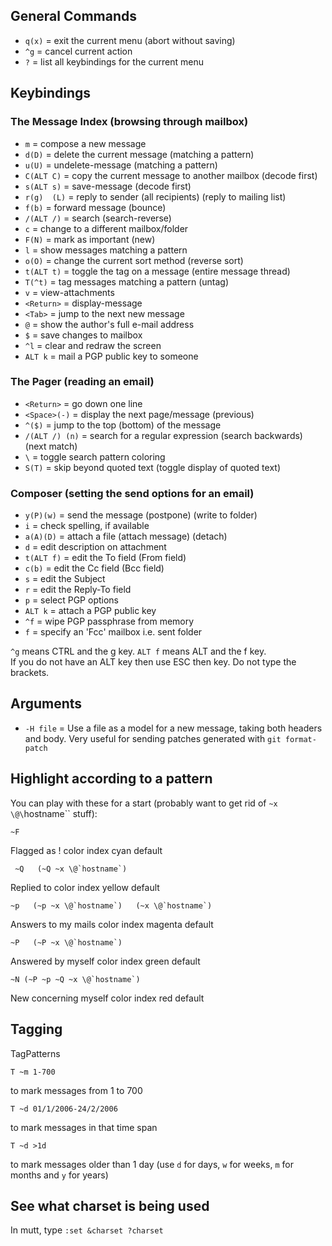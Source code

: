 ## General Commands

* `q(x)`	= exit the current menu (abort without saving) 
* `^g`		= cancel current action 
* `?`		= list all keybindings for the current menu 

## Keybindings

### The Message Index  (browsing through mailbox)

* `m`		= compose a new message 
* `d(D)`	= delete the current message (matching a pattern) 
* `u(U)`	= undelete-message (matching a pattern) 
* `C(ALT C)` = copy the current message to another mailbox (decode first) 
* `s(ALT s)` = save-message (decode first) 
* `r(g)  (L)` = reply to sender (all recipients) (reply to mailing list) 
* `f(b)`	= forward message (bounce) 
* `/(ALT /)` = search  (search-reverse) 
* `c`		= change to a different mailbox/folder 
* `F(N)`	= mark as important (new) 
* `l`		= show messages matching a pattern 
* `o(O)`	= change the current sort method (reverse sort) 
* `t(ALT t)` = toggle the tag on a message (entire message thread) 
* `T(^t)`	= tag messages matching a pattern (untag) 
* `v`		= view-attachments 
* `<Return>` = display-message 
* `<Tab>`	= jump to the next new message 
* `@`		= show the author's full e-mail address 
* `$`		= save changes to mailbox 
* `^l`		= clear and redraw the screen 
* `ALT k`	= mail a PGP public key to someone 

### The Pager (reading an email)

* `<Return>`  = go down one line 
* `<Space>(-)` = display the next page/message (previous) 
* `^($)`	= jump to the top (bottom) of the message 
* `/(ALT /) (n)` = search for a regular expression (search backwards) (next match) 
* `\`		= toggle search pattern coloring 
* `S(T)`	= skip beyond quoted text (toggle display of quoted text) 
 
### Composer (setting the send options for an email)
 
* `y(P)(w)` = send the message  (postpone)  (write to folder) 
* `i`		= check spelling, if available 
* `a(A)(D)` = attach a file  (attach message)  (detach) 
* `d`	= edit description on attachment 
* `t(ALT f)` = edit the To field (From field) 
* `c(b)`	= edit the Cc field (Bcc field) 
* `s`	= edit the Subject 
* `r`	= edit the Reply-To field 
* `p`	= select PGP options 
* `ALT k` = attach a PGP public key 
* `^f` = wipe PGP passphrase from memory 
* `f`	= specify an 'Fcc' mailbox i.e. sent folder

`^g` means CTRL and the g key. `ALT f` means ALT and the f key.								
If you do not have an ALT key then use ESC then key. Do not type the brackets.								

## Arguments

* `-H file` = Use a file as a model for a new message, taking both headers and body. Very useful for sending patches generated with `git format-patch`

## Highlight according to a pattern

You can play with these for a start (probably want to get rid of
`~x \@\`hostname\`` stuff):

	~F

Flagged as !  color index cyan default 

	 ~Q   (~Q ~x \@`hostname`)

Replied to  color index yellow default

	~p   (~p ~x \@`hostname`)   (~x \@`hostname`)

Answers to my mails  color index magenta default 

	~P   (~P ~x \@`hostname`)

Answered by myself  color index green default

	~N (~P ~p ~Q ~x \@`hostname`)

New concerning myself  color index red default

## Tagging

TagPatterns

	T ~m 1-700
	
to mark messages from 1 to 700

	T ~d 01/1/2006-24/2/2006

to mark messages in that time span

	T ~d >1d

to mark messages older than 1 day (use `d` for days, `w` for weeks, `m` for months and `y` for years)

## See what charset is being used

In mutt, type `:set &charset ?charset`
